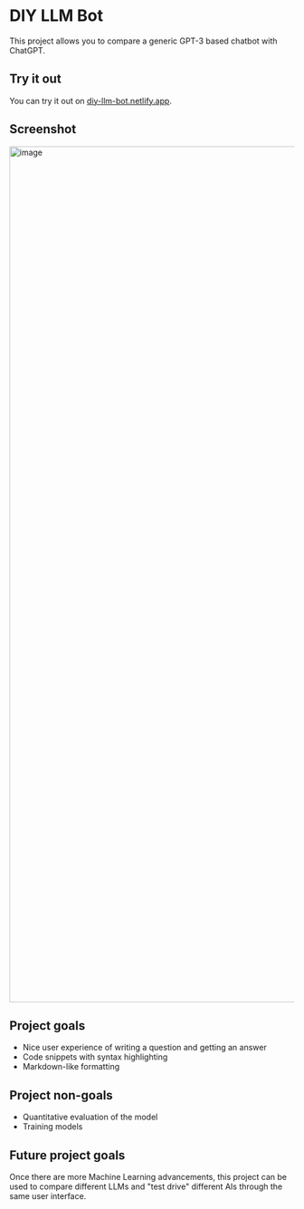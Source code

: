 # DIY LLM Bot

This project allows you to compare a generic GPT-3 based chatbot with ChatGPT.

## Try it out
You can try it out on [diy-llm-bot.netlify.app](https://diy-llm-bot.netlify.app/).

## Screenshot
<img width="1512" alt="image" src="https://user-images.githubusercontent.com/2031472/205493461-0fa628c8-8877-4a09-a269-8f08f9bf91b5.png">

## Project goals

- Nice user experience of writing a question and getting an answer
- Code snippets with syntax highlighting
- Markdown-like formatting

## Project non-goals

- Quantitative evaluation of the model
- Training models

## Future project goals

Once there are more Machine Learning advancements, this project can be used to compare different LLMs and "test drive" different AIs through the same user interface.
